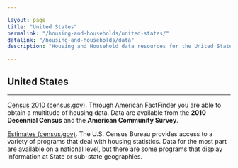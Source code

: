 ```yaml
---

layout: page
title: "United States"
permalink: "/housing-and-households/united-states/"
datalink: "/housing-and-households/data"
description: "Housing and Household data resources for the United States."

---
```


## United States

- - -

[Census 2010 (census.gov)](http://factfinder.census.gov/home/saff/aff_transition.html). Through American FactFinder you are able to obtain a multitude of housing data. Data are available from the **2010 Decennial Census** and the **American Community Survey**.

[Estimates (census.gov)](http://www.census.gov/hhes/www/housing.html). The U.S. Census Bureau provides access to a variety of programs that deal with housing statistics. Data for the most part are available on a national level, but there are some programs that display information at State or sub-state geographies.